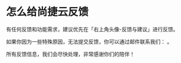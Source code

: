# 怎么给尚捷云反馈



有任何反馈和功能需求，建议优先在「右上角头像-反馈与建议」进行反馈。



如果你因为一些特殊原因，无法提交反馈，你可以通过邮件联系我们： 。



所有反馈信息，我们会尽快处理，非常感谢你们的陪伴！
